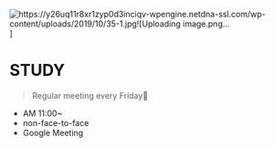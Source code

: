![https://y26uq11r8xr1zyp0d3inciqv-wpengine.netdna-ssl.com/wp-content/uploads/2019/10/35-1.jpg![Uploading image.png…]()
]

# STUDY

> Regular meeting every Friday📝
  * AM 11:00~
  * non-face-to-face 
  * Google Meeting
